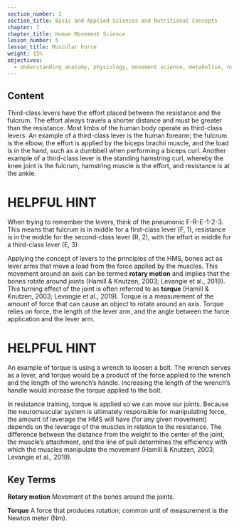 ```yaml
---
section_number: 3
section_title: Basic and Applied Sciences and Nutritional Concepts
chapter: 7
chapter_title: Human Movement Science
lesson_number: 5
lesson_title: Muscular Force
weight: 15%
objectives:
  - Understanding anatomy, physiology, movement science, metabolism, nutrition, and supplementation.
---
```


## Content
Third-class levers have the effort placed between the resistance and the fulcrum. The effort always travels a shorter distance and must be greater than the resistance. Most limbs of the human body operate as third-class levers. An example of a third-class lever is the human forearm; the fulcrum is the elbow, the effort is applied by the biceps brachii muscle, and the load is in the hand, such as a dumbbell when performing a biceps curl. Another example of a third-class lever is the standing hamstring curl, whereby the knee joint is the fulcrum, hamstring muscle is the effort, and resistance is at the ankle.

# HELPFUL HINT

When trying to remember the levers, think of the pneumonic F-R-E-1-2-3. This means that fulcrum is in middle for a first-class lever (F, 1), resistance is in the middle for the second-class lever (R, 2), with the effort in middle for a third-class lever (E, 3).

Applying the concept of levers to the principles of the HMS, bones act as lever arms that move a load from the force applied by the muscles. This movement around an axis can be termed **rotary motion** and implies that the bones rotate around joints (Hamill & Knutzen, 2003; Levangie et al., 2019). This turning effect of the joint is often referred to as **torque** (Hamill & Knutzen, 2003; Levangie et al., 2019). Torque is a measurement of the amount of force that can cause an object to rotate around an axis. Torque relies on force, the length of the lever arm, and the angle between the force application and the lever arm.

# HELPFUL HINT

An example of torque is using a wrench to loosen a bolt. The wrench serves as a lever, and torque would be a product of the force applied to the wrench and the length of the wrench’s handle. Increasing the length of the wrench’s handle would increase the torque applied to the bolt.

In resistance training, torque is applied so we can move our joints. Because the neuromuscular system is ultimately responsible for manipulating force, the amount of leverage the HMS will have (for any given movement) depends on the leverage of the muscles in relation to the resistance. The difference between the distance from the weight to the center of the joint, the muscle’s attachment, and the line of pull determines the efficiency with which the muscles manipulate the movement (Hamill & Knutzen, 2003; Levangie et al., 2019).

## Key Terms

**Rotary motion**
Movement of the bones around the joints.

**Torque**
A force that produces rotation; common unit of measurement is the Newton meter (Nm).